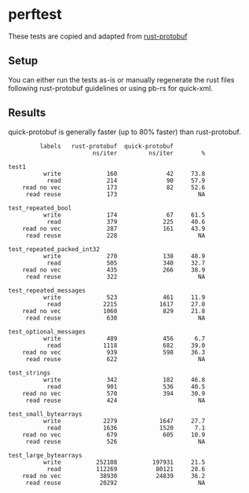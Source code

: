 # perftest

These tests are copied and adapted from [rust-protobuf](https://github.com/stepancheg/rust-protobuf/tree/master/src/perftest)

## Setup

You can either run the tests as-is or manually regenerate the rust files following rust-protobuf guidelines or using pb-rs for quick-xml.

## Results

quick-protobuf is generally faster (up to 80% faster) than rust-protobuf.
```
         labels   rust-protobuf  quick-protobuf         
                        ns/iter         ns/iter        %

test1
          write             160              42     73.8
           read             214              90     57.9
    read no vec             173              82     52.6
     read reuse             173                       NA

test_repeated_bool
          write             174              67     61.5
           read             379             225     40.6
    read no vec             287             161     43.9
     read reuse             228                       NA

test_repeated_packed_int32
          write             270             138     48.9
           read             505             340     32.7
    read no vec             435             266     38.9
     read reuse             322                       NA

test_repeated_messages
          write             523             461     11.9
           read            2215            1617     27.0
    read no vec            1060             829     21.8
     read reuse             630                       NA

test_optional_messages
          write             489             456      6.7
           read            1118             682     39.0
    read no vec             939             598     36.3
     read reuse             622                       NA

test_strings
          write             342             182     46.8
           read             901             536     40.5
    read no vec             570             394     30.9
     read reuse             424                       NA

test_small_bytearrays
          write            2279            1647     27.7
           read            1636            1520      7.1
    read no vec             679             605     10.9
     read reuse             526                       NA

test_large_bytearrays
          write          252108          197931     21.5
           read          112269           80121     28.6
    read no vec           38930           24839     36.2
     read reuse           20292                       NA
```
